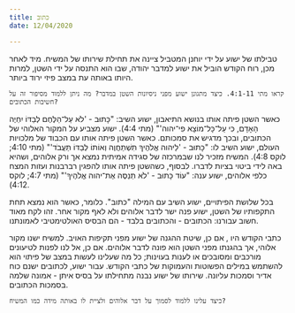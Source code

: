 ```yaml
---
title: כתוב
date: 12/04/2020

---
```


טבילתו של ישוע על ידי יוחנן המטביל ציינה את תחילת שירותו של המשיח. מיד לאחר מכן, רוח הקודש הוביל את ישוע למדבר יהודה, שבו הוא התנסה על ידי השטן, למרות היותו באותה עת במצב פיזי ירוד ביותר.

`קראו מתי 4:1-11. כיצד מתגונן ישוע מפני ניסיונות השטן במדבר? מה ניתן ללמוד מסיפור זה על חשיבות הכתובים?`

כאשר השטן פיתה אותו בנושא התיאבון, ישוע השיב: "כָּתוּב - 'לֹא עַל־הַלֶּחֶם לְבַדּוֹ יִחְיֶה הָאָדָם, כִּי עַל־כָּל־מוֹצָא פִי־יהוה'" (מתי 4:4). ישוע מצביע על המקור האלוהי של הכתובים, ובכך מדגיש את סמכותם. כאשר השטן פיתה אותו עם הכבוד של מלכויות העולם, ישוע השיב לו: "כָּתוּב - 'לַיהוה אֱלֹהֶיךָ תִּשְׁתַּחֲוֶה וְאוֹתוֹ לְבַדּוֹ תַּעֲבֹד'" (מתי 4:10; לוקס 4:8). המשיח מזכיר לנו שבמרכזה של סגידה אמיתית נמצא אך ורק אלוהים, ושהיא באה לידי ביטוי בציות לדברו. לבסוף, כשהשטן פיתה אותו להפגין רברבנות ועזות המצח כלפי אלוהים, ישוע ענה: "עוֹד כָּתוּב - 'לֹא תְּנַסֶּה אֶת־יהוה אֱלֹהֶיךָ'" (מתי 4:7; לוקס 4:12).

בכל שלושת הפיתויים, ישוע השיב עם המילה "כתוב". כלומר, כאשר הוא נמצא תחת התקפותיו של השטן, ישוע פנה ישר לדבר אלוהים ולא לאף מקור אחר. זהו לקח מאוד חשוב עבורנו: הכתובים - והכתובים בלבד - הם הבסיס האולטימטיבי לאמונתנו.

כתבי הקודש היו , אם כן, שיטת ההגנה של ישוע מפני תקיפות האויב. למשיח ישנו מקור אלוהי, אך בהגנתו מפני השטן הוא פונה לדבר אלוהים. אם כן, אל לנו לפנות לטיעונים מורכבים ומסובכים או לענות בעוינות; כל מה שעלינו לעשות במצב של פיתוי הוא להשתמש במילים הפשוטות והעמוקות של כתבי הקודש. עבור ישוע, לכתובים ישנם כוח אדיר וסמכות עליונה. שירותו של ישוע נבנה מתחילתו על בסיס איתן - אמונה שלמה בסמכות הכתובים.

`כיצד עלינו ללמוד לסמוך על דבר אלוהים ולציית לו באותה מידה כמו המשיח?`
